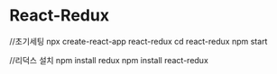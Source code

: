 # React-Redux

//초기세팅 
npx create-react-app react-redux
cd react-redux
npm start

//리덕스 설치
npm install redux
npm install react-redux